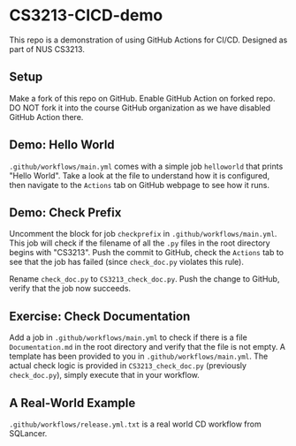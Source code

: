 # CS3213-CICD-demo
This repo is a demonstration of using GitHub Actions for CI/CD. Designed as part of NUS CS3213.

## Setup
Make a fork of this repo on GitHub. Enable GitHub Action on forked repo.
DO NOT fork it into the course GitHub organization as we have disabled GitHub Action there.

## Demo: Hello World
`.github/workflows/main.yml` comes with a simple job `helloworld` that prints "Hello World".
Take a look at the file to understand how it is configured, then navigate to the `Actions` tab on GitHub webpage to see how it runs.


## Demo: Check Prefix
Uncomment the block for job `checkprefix` in `.github/workflows/main.yml`.
This job will check if the filename of all the `.py` files in the root directory begins with "CS3213".
Push the commit to GitHub, check the `Actions` tab to see that the job has failed (since `check_doc.py` violates this rule).

Rename `check_doc.py` to `CS3213_check_doc.py`. Push the change to GitHub, verify that the job now succeeds.

## Exercise: Check Documentation
Add a job in `.github/workflows/main.yml` to check if there is a file `Documentation.md` in the root directory and verify that the file is not empty.
A template has been provided to you in `.github/workflows/main.yml`.
The actual check logic is provided in `CS3213_check_doc.py` (previously `check_doc.py`), simply execute that in your workflow.

## A Real-World Example
`.github/workflows/release.yml.txt` is a real world CD workflow from SQLancer.